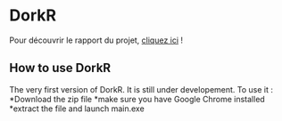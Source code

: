 # DorkR

Pour découvrir le rapport du projet, [cliquez ici](https://md.picasoft.net/s/JHKvta1yp#) !

## How to use DorkR

The very first version of DorkR.
It is still under developement.
To use it :
    *Download the zip file
    *make sure you have Google Chrome installed
    *extract the file and launch main.exe

